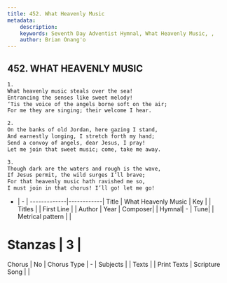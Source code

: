 ```yaml
---
title: 452. What Heavenly Music
metadata:
    description: 
    keywords: Seventh Day Adventist Hymnal, What Heavenly Music, , 
    author: Brian Onang'o
---
```



## 452. WHAT HEAVENLY MUSIC

```txt
1.
What heavenly music steals over the sea!
Entrancing the senses like sweet melody!
‘Tis the voice of the angels borne soft on the air;
For me they are singing; their welcome I hear.

2.
On the banks of old Jordan, here gazing I stand,
And earnestly longing, I stretch forth my hand;
Send a convoy of angels, dear Jesus, I pray!
Let me join that sweet music; come, take me away.

3.
Though dark are the waters and rough is the wave,
If Jesus permit, the wild surges I’ll brave;
For that heavenly music hath ravished me so,
I must join in that chorus! I’ll go! let me go!
```

- |   -  |
-------------|------------|
Title | What Heavenly Music |
Key |  |
Titles |  |
First Line |  |
Author | 
Year | 
Composer|  |
Hymnal|  - |
Tune|  |
Metrical pattern | |
# Stanzas | 3 |
Chorus | No |
Chorus Type | - |
Subjects |  |
Texts |  |
Print Texts | 
Scripture Song |  |
  
